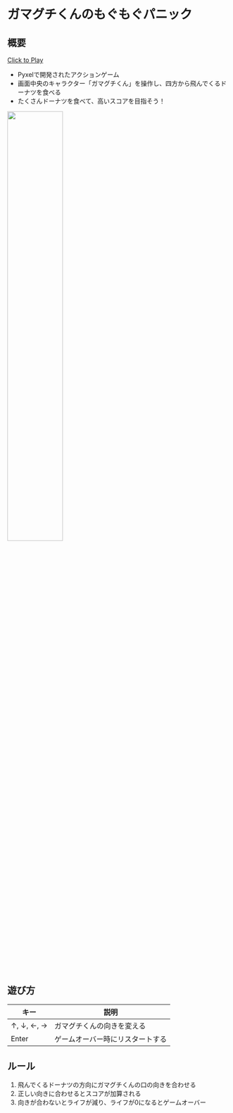 # ガマグチくんのもぐもぐパニック
## 概要
[Click to Play](https://naoto714714.github.io/pyxel-mogumogu-panic/)

- Pyxelで開発されたアクションゲーム
- 画面中央のキャラクター「ガマグチくん」を操作し、四方から飛んでくるドーナツを食べる
- たくさんドーナツを食べて、高いスコアを目指そう！

<img src=https://github.com/user-attachments/assets/6cbc14dd-a24e-4ba0-9368-4433173dd8d4 width=50%>

## 遊び方

| キー | 説明 |
| ---- | ---- |
| ↑, ↓, ←, → | ガマグチくんの向きを変える |
| Enter | ゲームオーバー時にリスタートする |

## ルール
1.	飛んでくるドーナツの方向にガマグチくんの口の向きを合わせる
2.	正しい向きに合わせるとスコアが加算される
3.	向きが合わないとライフが減り、ライフが0になるとゲームオーバー
